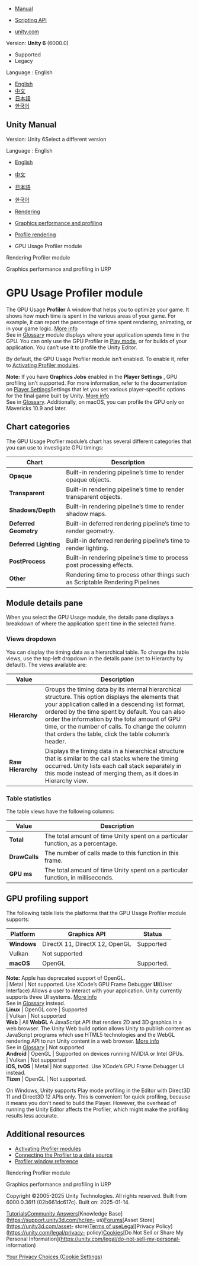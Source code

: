 [](https://docs.unity3d.com)

  * [Manual](../Manual/index.html)
  * [Scripting API](../ScriptReference/index.html)

  * [unity.com](https://unity.com/)

Version: **Unity 6** (6000.0)

  * Supported
  * Legacy

Language : English

  * [English](/Manual/ProfilerGPU.html)
  * [中文](/cn/current/Manual/ProfilerGPU.html)
  * [日本語](/ja/current/Manual/ProfilerGPU.html)
  * [한국어](/kr/current/Manual/ProfilerGPU.html)

[](https://docs.unity3d.com)

## Unity Manual

Version: Unity 6Select a different version

Language : English

  * [English](/Manual/ProfilerGPU.html)
  * [中文](/cn/current/Manual/ProfilerGPU.html)
  * [日本語](/ja/current/Manual/ProfilerGPU.html)
  * [한국어](/kr/current/Manual/ProfilerGPU.html)

  * [Rendering](rendering-and-post-processing.html)
  * [Graphics performance and profiling](graphics-performance-profiling.html)
  * [Profile rendering](profile-rendering.html)
  * GPU Usage Profiler module

[](ProfilerRendering.html)

Rendering Profiler module

[](graphics-performance-and-profiling-in-urp.html)

Graphics performance and profiling in URP

# GPU Usage Profiler module

The GPU Usage **Profiler** A window that helps you to optimize your game. It
shows how much time is spent in the various areas of your game. For example,
it can report the percentage of time spent rendering, animating, or in your
game logic. [More info](Profiler.html)  
See in [Glossary](Glossary.html#Profiler) module displays where your
application spends time in the GPU. You can only use the GPU Profiler in [Play
mode](profiling-play-mode.html), or for builds of your application. You can’t
use it to profile the Unity Editor.

By default, the GPU Usage Profiler module isn’t enabled. To enable it, refer
to [Activating Profiler modules](profiler-modules-activate.html).

**Note:** If you have **Graphics Jobs** enabled in the **Player Settings** ,
GPU profiling isn’t supported. For more information, refer to the
documentation on [Player Settings](class-PlayerSettings.html)Settings that let
you set various player-specific options for the final game built by Unity.
[More info](class-PlayerSettings.html)  
See in [Glossary](Glossary.html#PlayerSettings). Additionally, on macOS, you
can profile the GPU only on Mavericks 10.9 and later.

## Chart categories

The GPU Usage Profiler module’s chart has several different categories that
you can use to investigate GPU timings:

**Chart** | **Description**  
---|---  
**Opaque** | Built-in rendering pipeline’s time to render opaque objects.  
**Transparent** | Built-in rendering pipeline’s time to render transparent objects.  
**Shadows/Depth** | Built-in rendering pipeline’s time to render shadow maps.  
**Deferred Geometry** | Built-in deferred rendering pipeline’s time to render geometry.  
**Deferred Lighting** | Built-in deferred rendering pipeline’s time to render lighting.  
**PostProcess** | Built-in rendering pipeline’s time to process post processing effects.  
**Other** | Rendering time to process other things such as Scriptable Rendering Pipelines  
  
## Module details pane

When you select the GPU Usage module, the details pane displays a breakdown of
where the application spent time in the selected frame.

### Views dropdown

You can display the timing data as a hierarchical table. To change the table
views, use the top-left dropdown in the details pane (set to Hierarchy by
default). The views available are:

**Value** | **Description**  
---|---  
**Hierarchy** | Groups the timing data by its internal hierarchical structure. This option displays the elements that your application called in a descending list format, ordered by the time spent by default. You can also order the information by the total amount of GPU time, or the number of calls. To change the column that orders the table, click the table column’s header.  
**Raw Hierarchy** | Displays the timing data in a hierarchical structure that is similar to the call stacks where the timing occurred. Unity lists each call stack separately in this mode instead of merging them, as it does in Hierarchy view.  
  
### Table statistics

The table views have the following columns:

**Value** | **Description**  
---|---  
**Total** | The total amount of time Unity spent on a particular function, as a percentage.  
**DrawCalls** | The number of calls made to this function in this frame.  
**GPU ms** | The total amount of time Unity spent on a particular function, in milliseconds.  
  
## GPU profiling support

The following table lists the platforms that the GPU Usage Profiler module
supports:

**Platform** | **Graphics API** | **Status**  
---|---|---  
**Windows** | DirectX 11, DirectX 12, OpenGL | Supported  
| Vulkan | Not supported  
**macOS** | OpenGL | Supported.  
**Note:** Apple has deprecated support of OpenGL.  
| Metal | Not supported. Use XCode’s GPU Frame Debugger **UI**(User Interface) Allows a user to interact with your application. Unity currently supports three UI systems. [More info](UI-system-compare.html)  
See in [Glossary](Glossary.html#UI) instead.  
**Linux** | OpenGL core | Supported  
| Vulkan | Not supported  
**Web** | All **WebGL** A JavaScript API that renders 2D and 3D graphics in a web browser. The Unity Web build option allows Unity to publish content as JavaScript programs which use HTML5 technologies and the WebGL rendering API to run Unity content in a web browser. [More info](webgl.html)  
See in [Glossary](Glossary.html#WebGL) | Not supported  
**Android** | OpenGL | Supported on devices running NVIDIA or Intel GPUs.  
| Vulkan | Not supported  
**iOS, tvOS** | Metal | Not supported. Use XCode’s GPU Frame Debugger UI instead.  
**Tizen** | OpenGL | Not supported.  
  
On Windows, Unity supports Play mode profiling in the Editor with Direct3D 11
and Direct3D 12 APIs only. This is convenient for quick profiling, because it
means you don’t need to build the Player. However, the overhead of running the
Unity Editor affects the Profiler, which might make the profiling results less
accurate.

## Additional resources

  * [Activating Profiler modules](profiler-modules-activate.html)
  * [Connecting the Profiler to a data source](profiler-profiling-applications.html)
  * [Profiler window reference](ProfilerWindow.html)

[](ProfilerRendering.html)

Rendering Profiler module

[](graphics-performance-and-profiling-in-urp.html)

Graphics performance and profiling in URP

Copyright ©2005-2025 Unity Technologies. All rights reserved. Built from
6000.0.36f1 (02b661dc617c). Built on: 2025-01-14.

[Tutorials](https://learn.unity.com/)[Community
Answers](https://answers.unity3d.com)[Knowledge
Base](https://support.unity3d.com/hc/en-
us)[Forums](https://forum.unity3d.com)[Asset Store](https://unity3d.com/asset-
store)[Terms of
use](https://docs.unity3d.com/Manual/TermsOfUse.html)[Legal](https://unity.com/legal)[Privacy
Policy](https://unity.com/legal/privacy-
policy)[Cookies](https://unity.com/legal/cookie-policy)[Do Not Sell or Share
My Personal Information](https://unity.com/legal/do-not-sell-my-personal-
information)

[Your Privacy Choices (Cookie Settings)](javascript:void\(0\);)

